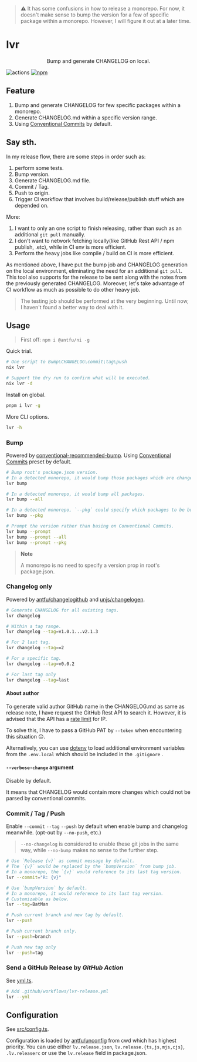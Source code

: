 > :warning: It has some confusions in how to release a monorepo. For now, it doesn't make sense to bump the version for a few of specific package within a monorepo. However, I will figure it out at a later time.

# lvr

<p align=center>Bump and generate CHANGELOG on local.</p>

![actions](https://github.com/lvjiaxuan/release/actions/workflows/release.yml/badge.svg)
[![npm](https://img.shields.io/npm/v/lvr)](https://www.npmjs.com/package/lvr)

## Feature

1. Bump and generate CHANGELOG for few specific packages within a monorepo.
2. Generate CHANGELOG.md within a specific version range.
3. Using [Conventional Commits](https://www.conventionalcommits.org/en/v1.0.0/) by default.

## Say sth.

In my release flow, there are some steps in order such as:
1. perform some tests.
2. Bump version.
3. Generate CHANGELOG.md file.
3. Commit / Tag.
4. Push to origin.
5. Trigger CI workflow that involves build/release/publish stuff which are depended on.

More:
1. I want to only an one script to finish releasing, rather than such as an additional `git pull` manually.
2. I don't want to network fetching locally(like GitHub Rest API / npm publish, .etc), while in CI env is more efficient.
3. Perform the heavy jobs like compile / build on CI is more efficient.

As mentioned above, I have put the bump job and CHANGELOG generation on the local environment, eliminating the need for an additional `git pull`. This tool also supports for the release to be sent along with the notes from the previously generated CHANGELOG. Moreover, let's take advantage of CI workflow as much as possible to do other heavy job.

> The testing job should be performed at the very beginning. Until now, I haven't found a better way to deal with it.

## Usage

> First off: `npm i @antfu/ni -g`

Quick trial.
```bash
# One script to Bump\CHANGELOG\commit\tag\push
nix lvr

# Support the dry run to confirm what will be executed.
nix lvr -d
```

Install on global.
```bash
pnpm i lvr -g
```

More CLI options.
```bash
lvr -h
```

### Bump

Powered by [conventional-recommended-bump](https://github.com/conventional-changelog/conventional-changelog/tree/master/packages/conventional-recommended-bump). Using [Conventional Commits](https://www.conventionalcommits.org/en/v1.0.0/) preset by default.


```bash
# Bump root's package.json version.
# In a detected monorepo, it would bump those packages which are changed.
lvr bump

# In a detected monorepo, it would bump all packages.
lvr bump --all

# In a detected monorepo, `--pkg` could specify which packages to be bumped.
lvr bump --pkg

# Prompt the version rather than basing on Conventional Commits.
lvr bump --prompt
lvr bump --prompt --all
lvr bump --prompt --pkg
```

> **Note**
> 
> A monorepo is no need to specify a version prop in root's package.json.

### Changelog only

Powered by [antfu/changelogithub](https://github.com/antfu/changelogithub) and [unjs/changelogen](https://github.com/unjs/changelogen).

```bash
# Generate CHANGELOG for all existing tags.
lvr changelog

# Within a tag range.
lvr changelog --tag=v1.0.1...v2.1.3

# For 2 last tag.
lvr changelog --tag==2

# For a specific tag.
lvr changelog --tag=v0.0.2

# For last tag only
lvr changelog --tag=last
```

#### About author

To generate valid author GitHub name in the CHANGELOG.md as same as release note, I have request the GitHub Rest API to search it. However, it is advised that the API has a [rate limit](https://docs.github.com/rest/overview/resources-in-the-rest-api#rate-limiting) for IP.

To solve this, I have to pass a GitHub PAT by `--token` when encountering this situation 😔.

Alternatively, you can use [dotenv](https://github.com/motdotla/dotenv) to load additional environment variables from the `.env.local` which should be included in the `.gitignore` .

#### `--verbose-change` argument

Disable by default.

It means that CHANGELOG would contain more changes which could not be parsed by conventional commits.

### Commit / Tag / Push

Enable `--commit` `--tag` `--push` by default when enable bump and changelog meanwhile. (opt-out by `--no-push`, etc.)

> `--no-changelog` is considered to enable these git jobs in the same way, while `--no-bump` makes no sense to the further step.

```bash
# Use `Release {v}` as commit message by default.
# The `{v}` would be replaced by the `bumpVersion` from bump job.
# In a monorepo, the `{v}` would reference to its last tag version.
lvr --commit="R: {v}"

# Use `bumpVersion` by default.
# In a monorepo, it would reference to its last tag version.
# Customizable as below.
lvr --tag=BatMan

# Push current branch and new tag by default.
lvr --push

# Push current branch only.
lvr --push=branch

# Push new tag only
lvr --push=tag
```

### Send a GitHub Release by *GitHub Action*

See [yml.ts](./src/options/yml.ts).

```bash
# Add .github/workflows/lvr-release.yml
lvr --yml
```

## Configuration

See [src/config.ts](./src/config.ts).

Configuration is loaded by [antfu/unconfig](https://github.com/antfu/unconfig) from cwd which has highest priority. You can use either `lv.release.json`, `lv.release.{ts,js,mjs,cjs}`, `.lv.releaserc` or use the `lv.release` field in package.json.